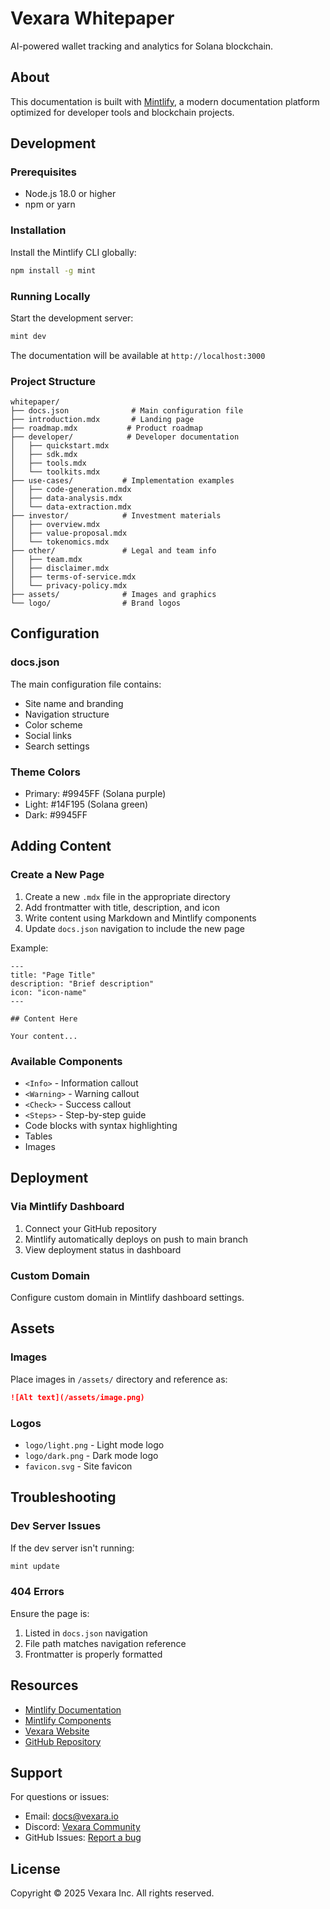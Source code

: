 # Vexara Whitepaper

AI-powered wallet tracking and analytics for Solana blockchain.

## About

This documentation is built with [Mintlify](https://mintlify.com), a modern documentation platform optimized for developer tools and blockchain projects.

## Development

### Prerequisites

- Node.js 18.0 or higher
- npm or yarn

### Installation

Install the Mintlify CLI globally:

```bash
npm install -g mint
```

### Running Locally

Start the development server:

```bash
mint dev
```

The documentation will be available at `http://localhost:3000`

### Project Structure

```
whitepaper/
├── docs.json              # Main configuration file
├── introduction.mdx       # Landing page
├── roadmap.mdx           # Product roadmap
├── developer/            # Developer documentation
│   ├── quickstart.mdx
│   ├── sdk.mdx
│   ├── tools.mdx
│   └── toolkits.mdx
├── use-cases/           # Implementation examples
│   ├── code-generation.mdx
│   ├── data-analysis.mdx
│   └── data-extraction.mdx
├── investor/            # Investment materials
│   ├── overview.mdx
│   ├── value-proposal.mdx
│   └── tokenomics.mdx
├── other/               # Legal and team info
│   ├── team.mdx
│   ├── disclaimer.mdx
│   ├── terms-of-service.mdx
│   └── privacy-policy.mdx
├── assets/              # Images and graphics
└── logo/                # Brand logos
```

## Configuration

### docs.json

The main configuration file contains:
- Site name and branding
- Navigation structure
- Color scheme
- Social links
- Search settings

### Theme Colors

- Primary: #9945FF (Solana purple)
- Light: #14F195 (Solana green)
- Dark: #9945FF

## Adding Content

### Create a New Page

1. Create a new `.mdx` file in the appropriate directory
2. Add frontmatter with title, description, and icon
3. Write content using Markdown and Mintlify components
4. Update `docs.json` navigation to include the new page

Example:

```mdx
---
title: "Page Title"
description: "Brief description"
icon: "icon-name"
---

## Content Here

Your content...
```

### Available Components

- `<Info>` - Information callout
- `<Warning>` - Warning callout
- `<Check>` - Success callout
- `<Steps>` - Step-by-step guide
- Code blocks with syntax highlighting
- Tables
- Images

## Deployment

### Via Mintlify Dashboard

1. Connect your GitHub repository
2. Mintlify automatically deploys on push to main branch
3. View deployment status in dashboard

### Custom Domain

Configure custom domain in Mintlify dashboard settings.

## Assets

### Images

Place images in `/assets/` directory and reference as:

```markdown
![Alt text](/assets/image.png)
```

### Logos

- `logo/light.png` - Light mode logo
- `logo/dark.png` - Dark mode logo
- `favicon.svg` - Site favicon

## Troubleshooting

### Dev Server Issues

If the dev server isn't running:

```bash
mint update
```

### 404 Errors

Ensure the page is:
1. Listed in `docs.json` navigation
2. File path matches navigation reference
3. Frontmatter is properly formatted

## Resources

- [Mintlify Documentation](https://mintlify.com/docs)
- [Mintlify Components](https://mintlify.com/docs/components)
- [Vexara Website](https://vexara.io)
- [GitHub Repository](https://github.com/vexara)

## Support

For questions or issues:
- Email: docs@vexara.io
- Discord: [Vexara Community](https://discord.gg/vexara)
- GitHub Issues: [Report a bug](https://github.com/vexara/docs/issues)

## License

Copyright © 2025 Vexara Inc. All rights reserved.
